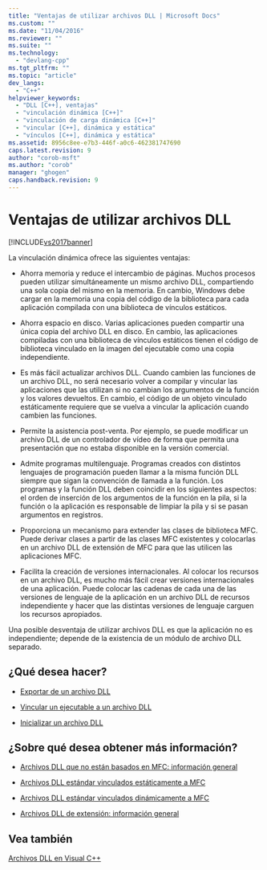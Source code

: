 ```yaml
---
title: "Ventajas de utilizar archivos DLL | Microsoft Docs"
ms.custom: ""
ms.date: "11/04/2016"
ms.reviewer: ""
ms.suite: ""
ms.technology: 
  - "devlang-cpp"
ms.tgt_pltfrm: ""
ms.topic: "article"
dev_langs: 
  - "C++"
helpviewer_keywords: 
  - "DLL [C++], ventajas"
  - "vinculación dinámica [C++]"
  - "vinculación de carga dinámica [C++]"
  - "vincular [C++], dinámica y estática"
  - "vínculos [C++], dinámica y estática"
ms.assetid: 8956c8ee-e7b3-446f-a0c6-462381747690
caps.latest.revision: 9
author: "corob-msft"
ms.author: "corob"
manager: "ghogen"
caps.handback.revision: 9
---
```

# Ventajas de utilizar archivos DLL
[!INCLUDE[vs2017banner](../assembler/inline/includes/vs2017banner.md)]

La vinculación dinámica ofrece las siguientes ventajas:  
  
-   Ahorra memoria y reduce el intercambio de páginas.  Muchos procesos pueden utilizar simultáneamente un mismo archivo DLL, compartiendo una sola copia del mismo en la memoria.  En cambio, Windows debe cargar en la memoria una copia del código de la biblioteca para cada aplicación compilada con una biblioteca de vínculos estáticos.  
  
-   Ahorra espacio en disco.  Varias aplicaciones pueden compartir una única copia del archivo DLL en disco.  En cambio, las aplicaciones compiladas con una biblioteca de vínculos estáticos tienen el código de biblioteca vinculado en la imagen del ejecutable como una copia independiente.  
  
-   Es más fácil actualizar archivos DLL.  Cuando cambien las funciones de un archivo DLL, no será necesario volver a compilar y vincular las aplicaciones que las utilizan si no cambian los argumentos de la función y los valores devueltos.  En cambio, el código de un objeto vinculado estáticamente requiere que se vuelva a vincular la aplicación cuando cambien las funciones.  
  
-   Permite la asistencia post\-venta.  Por ejemplo, se puede modificar un archivo DLL de un controlador de vídeo de forma que permita una presentación que no estaba disponible en la versión comercial.  
  
-   Admite programas multilenguaje.  Programas creados con distintos lenguajes de programación pueden llamar a la misma función DLL siempre que sigan la convención de llamada a la función.  Los programas y la función DLL deben coincidir en los siguientes aspectos: el orden de inserción de los argumentos de la función en la pila, si la función o la aplicación es responsable de limpiar la pila y si se pasan argumentos en registros.  
  
-   Proporciona un mecanismo para extender las clases de biblioteca MFC.  Puede derivar clases a partir de las clases MFC existentes y colocarlas en un archivo DLL de extensión de MFC para que las utilicen las aplicaciones MFC.  
  
-   Facilita la creación de versiones internacionales.  Al colocar los recursos en un archivo DLL, es mucho más fácil crear versiones internacionales de una aplicación.  Puede colocar las cadenas de cada una de las versiones de lenguaje de la aplicación en un archivo DLL de recursos independiente y hacer que las distintas versiones de lenguaje carguen los recursos apropiados.  
  
 Una posible desventaja de utilizar archivos DLL es que la aplicación no es independiente; depende de la existencia de un módulo de archivo DLL separado.  
  
## ¿Qué desea hacer?  
  
-   [Exportar de un archivo DLL](../build/exporting-from-a-dll.md)  
  
-   [Vincular un ejecutable a un archivo DLL](../build/linking-an-executable-to-a-dll.md)  
  
-   [Inicializar un archivo DLL](../build/initializing-a-dll.md)  
  
## ¿Sobre qué desea obtener más información?  
  
-   [Archivos DLL que no están basados en MFC: información general](../build/non-mfc-dlls-overview.md)  
  
-   [Archivos DLL estándar vinculados estáticamente a MFC](../build/regular-dlls-statically-linked-to-mfc.md)  
  
-   [Archivos DLL estándar vinculados dinámicamente a MFC](../build/regular-dlls-dynamically-linked-to-mfc.md)  
  
-   [Archivos DLL de extensión: información general](../build/extension-dlls-overview.md)  
  
## Vea también  
 [Archivos DLL en Visual C\+\+](../build/dlls-in-visual-cpp.md)